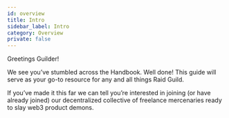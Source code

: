 ```yaml
---
id: overview
title: Intro
sidebar_label: Intro
category: Overview
private: false
---
```


Greetings Guilder!

We see you’ve stumbled across the Handbook. Well done! This guide will serve as your go-to resource for any and all things Raid Guild.

If you’ve made it this far we can tell you’re interested in joining (or have already
joined) our decentralized collective of freelance mercenaries ready to slay web3 product demons.
